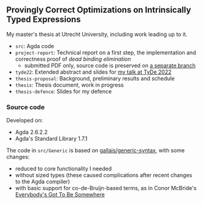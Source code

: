 ## Provingly Correct Optimizations on Intrinsically Typed Expressions

My master's thesis at Utrecht University, including work leading up to it.

- `src`: Agda code
- `project-report`: Technical report on a first step, the implementation and correctness proof of *dead binding elimination*
  - submitted PDF only, source code is preserved on [a separate branch](https://github.com/mheinzel/correct-optimisations/tree/main/tyde22)
- `tyde22`: Extended abstract and slides for [my talk at TyDe 2022](https://icfp22.sigplan.org/details/tyde-2022-papers/11/Provingly-Correct-Optimisations-on-Intrinsically-Typed-Expressions-Extended-Abstract)
- `thesis-proposal`: Background, preliminary results and schedule
- `thesis`: Thesis document, work in progress
- `thesis-defence`: Slides for my defence

### Source code

Developed on:

- Agda 2.6.2.2
- Agda's Standard Library 1.7.1

The code in `src/Generic` is based on [gallais/generic-syntax](https://github.com/gallais/generic-syntax),
with some changes:

- reduced to core functionality I needed
- without sized types (these caused complications after recent changes to the Agda compiler)
- with basic support for co-de-Bruijn-based terms,
  as in Conor McBride's [Everybody's Got To Be Somewhere](https://arxiv.org/abs/1807.04085)

